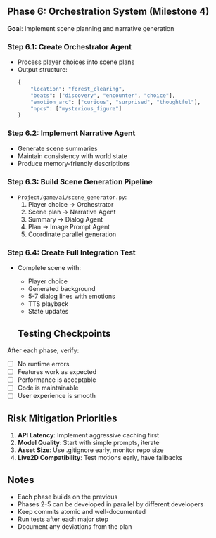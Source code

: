 ## Phase 6: Orchestration System (Milestone 4)
**Goal**: Implement scene planning and narrative generation

### Step 6.1: Create Orchestrator Agent
- Process player choices into scene plans
- Output structure:
  ```python
  {
      "location": "forest_clearing",
      "beats": ["discovery", "encounter", "choice"],
      "emotion_arc": ["curious", "surprised", "thoughtful"],
      "npcs": ["mysterious_figure"]
  }
  ```

### Step 6.2: Implement Narrative Agent
- Generate scene summaries
- Maintain consistency with world state
- Produce memory-friendly descriptions

### Step 6.3: Build Scene Generation Pipeline
- `Project/game/ai/scene_generator.py`:
  1. Player choice → Orchestrator
  2. Scene plan → Narrative Agent
  3. Summary → Dialog Agent
  4. Plan → Image Prompt Agent
  5. Coordinate parallel generation

### Step 6.4: Create Full Integration Test
- Complete scene with:
  - Player choice
  - Generated background
  - 5-7 dialog lines with emotions
  - TTS playback
  - State updates

  ## Testing Checkpoints

After each phase, verify:
- [ ] No runtime errors
- [ ] Features work as expected
- [ ] Performance is acceptable
- [ ] Code is maintainable
- [ ] User experience is smooth

## Risk Mitigation Priorities

1. **API Latency**: Implement aggressive caching first
2. **Model Quality**: Start with simple prompts, iterate
3. **Asset Size**: Use .gitignore early, monitor repo size
4. **Live2D Compatibility**: Test motions early, have fallbacks

## Notes

- Each phase builds on the previous
- Phases 2-5 can be developed in parallel by different developers
- Keep commits atomic and well-documented
- Run tests after each major step
- Document any deviations from the plan